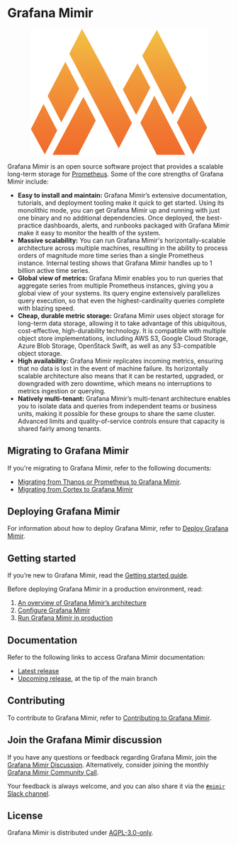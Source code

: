 # Grafana Mimir

<p align="center"><img src="images/logo.png" alt="Grafana Mimir logo" width="400"></p>

Grafana Mimir is an open source software project that provides a scalable long-term storage for [Prometheus](https://prometheus.io). Some of the core strengths of Grafana Mimir include:

- **Easy to install and maintain:** Grafana Mimir’s extensive documentation, tutorials, and deployment tooling make it quick to get started. Using its monolithic mode, you can get Grafana Mimir up and running with just one binary and no additional dependencies. Once deployed, the best-practice dashboards, alerts, and runbooks packaged with Grafana Mimir make it easy to monitor the health of the system.
- **Massive scalability:** You can run Grafana Mimir's horizontally-scalable architecture across multiple machines, resulting in the ability to process orders of magnitude more time series than a single Prometheus instance. Internal testing shows that Grafana Mimir handles up to 1 billion active time series.
- **Global view of metrics:** Grafana Mimir enables you to run queries that aggregate series from multiple Prometheus instances, giving you a global view of your systems. Its query engine extensively parallelizes query execution, so that even the highest-cardinality queries complete with blazing speed.
- **Cheap, durable metric storage:** Grafana Mimir uses object storage for long-term data storage, allowing it to take advantage of this ubiquitous, cost-effective, high-durability technology. It is compatible with multiple object store implementations, including AWS S3, Google Cloud Storage, Azure Blob Storage, OpenStack Swift, as well as any S3-compatible object storage.
- **High availability:** Grafana Mimir replicates incoming metrics, ensuring that no data is lost in the event of machine failure. Its horizontally scalable architecture also means that it can be restarted, upgraded, or downgraded with zero downtime, which means no interruptions to metrics ingestion or querying.
- **Natively multi-tenant:** Grafana Mimir’s multi-tenant architecture enables you to isolate data and queries from independent teams or business units, making it possible for these groups to share the same cluster. Advanced limits and quality-of-service controls ensure that capacity is shared fairly among tenants.

## Migrating to Grafana Mimir

If you're migrating to Grafana Mimir, refer to the following documents:

- [Migrating from Thanos or Prometheus to Grafana Mimir](https://grafana.com/docs/mimir/latest/migrate/migrating-from-thanos-or-prometheus/).
- [Migrating from Cortex to Grafana Mimir](https://grafana.com/docs/mimir/latest/migrate/migrate-from-cortex/)

## Deploying Grafana Mimir

For information about how to deploy Grafana Mimir, refer to [Deploy Grafana Mimir](https://grafana.com/docs/mimir/latest/operators-guide/deploy-grafana-mimir/).

## Getting started

If you’re new to Grafana Mimir, read the [Getting started guide](https://grafana.com/docs/mimir/latest/operators-guide/get-started/).

Before deploying Grafana Mimir in a production environment, read:

1. [An overview of Grafana Mimir’s architecture](https://grafana.com/docs/mimir/latest/operators-guide/architecture/)
1. [Configure Grafana Mimir](https://grafana.com/docs/mimir/latest/operators-guide/configure/)
1. [Run Grafana Mimir in production](https://grafana.com/docs/mimir/latest/operators-guide/run-production-environment/)

## Documentation

Refer to the following links to access Grafana Mimir documentation:

- [Latest release](https://grafana.com/docs/mimir/latest/)
- [Upcoming release](https://grafana.com/docs/mimir/next/), at the tip of the main branch

## Contributing

To contribute to Grafana Mimir, refer to [Contributing to Grafana Mimir](https://github.com/grafana/mimir/tree/main/docs/internal/contributing).

## Join the Grafana Mimir discussion

If you have any questions or feedback regarding Grafana Mimir, join the [Grafana Mimir Discussion](https://github.com/grafana/mimir/discussions). Alternatively, consider joining the monthly [Grafana Mimir Community Call](https://docs.google.com/document/d/1E4jJcGicvLTyMEY6cUFFZUg_I8ytrBuW8r5yt1LyMv4).

Your feedback is always welcome, and you can also share it via the [`#mimir` Slack channel](https://slack.grafana.com/).

## License

Grafana Mimir is distributed under [AGPL-3.0-only](LICENSE).
